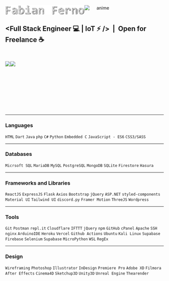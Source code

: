 <center>
    <span style="display:flex;">  
        <img src="https://github.com/fabianferno/fabianferno/blob/main/name.gif?raw=true" width="50%" href="https://fabianferno.wordpress.com/" alt="hello">
        <img src="https://user-images.githubusercontent.com/57835412/140383106-67f3554b-86df-42b4-aa26-82840835db27.gif"  width="20%"  alt="anime">
    </span>
</center>
<h2>&lt;Full Stack Engineer  💻 | IoT ⚡ /&gt;&nbsp;&nbsp;|&nbsp;&nbsp;Open for Freelance ☕ </h2>

<br>

<p style="display:flex;" align="left">
    <img src="http://github-readme-streak-stats.herokuapp.com?user=fabianferno&theme=blux&&background=0d1117&border=444" height="155">
    <img src="https://github-readme-stats.vercel.app/api?username=fabianferno&show_icons=true&title_color=018596&icon_color=00E1F7FF&bg_color=0d1117&text_color=FFF&border_color=444&count_private=true" height="155">
</p>

---

### Languages

`HTML` `Dart` `Java` `php` `C#` `Python` `Embedded C` `JavaScript - ES6` `CSS3/SASS`

---

### Databases

`Micrsoft SQL` `MariaDB` `MySQL` `PostgreSQL` `MongoDB` `SQLite` `Firestore` `Hasura`

---

### Frameworks and Libraries

`ReactJS` `ExpressJS` `Flask` `Axios` `Bootstrap` `jQuery` `ASP.NET` `styled-components` `Material UI` `Tailwind UI` `discord.py` `Framer Motion` `ThreeJS` `Wordpress`

---

### Tools

`Git` `Postman` `repl.it` `Cloudflare` `IFTTT` `jQuery` `npm` `GitHub` `cPanel` `Apache` `SSH` `nginx` `ArduinoIDE` `Heroku` `Vercel` `Github Actions` `Ubuntu` `Kali Linux` `Supabase` `Firebase` `Selenium` `Supabase` `MicroPython` `WSL` `RegEx`

---

### Design

`Wireframing` `Photoshop` `Illustrator` `InDesign` `Premiere Pro` `Adobe XD` `Filmora` `After Effects` `Cinema4D` `Sketchup3D` `Unity3D` `Unreal Engine` `Thearender`
